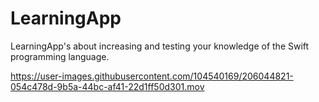 # LearningApp

LearningApp's about increasing and testing your knowledge of the Swift programming language.


https://user-images.githubusercontent.com/104540169/206044821-054c478d-9b5a-44bc-af41-22d1ff50d301.mov


